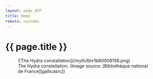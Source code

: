 ```yaml
---
layout: page_WIP
title: Home
robots: noindex
---
```

# {{ page.title }}

<figure markdown="1">
![The Hydra constallation](/myth/btv1b60006156.png)
<figcaption markdown="1">
The Hydra constellation.
(Image source: [Bibliothèque national de France][gallicasrc])
</figcaption>
</figure>

[gallicasrc]: http://gallica.bnf.fr/ark:/12148/btv1b60006156/f455.item
